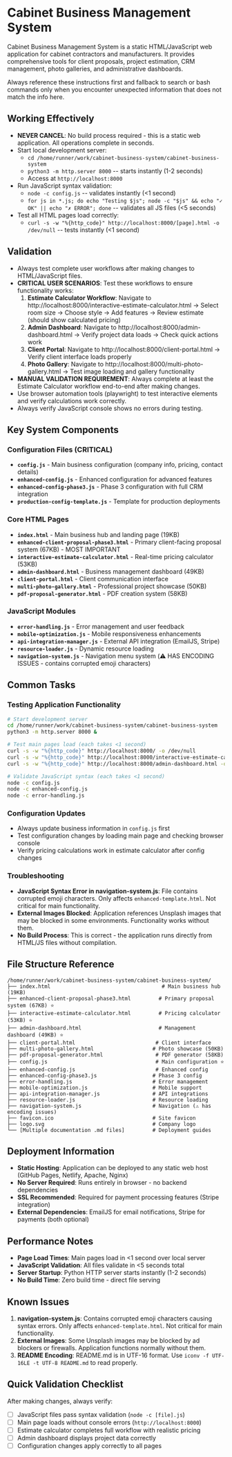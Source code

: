 # Cabinet Business Management System
Cabinet Business Management System is a static HTML/JavaScript web application for cabinet contractors and manufacturers. It provides comprehensive tools for client proposals, project estimation, CRM management, photo galleries, and administrative dashboards.

Always reference these instructions first and fallback to search or bash commands only when you encounter unexpected information that does not match the info here.

## Working Effectively
- **NEVER CANCEL**: No build process required - this is a static web application. All operations complete in seconds.
- Start local development server:
  - `cd /home/runner/work/cabinet-business-system/cabinet-business-system`
  - `python3 -m http.server 8000` -- starts instantly (1-2 seconds)
  - Access at `http://localhost:8000`
- Run JavaScript syntax validation:
  - `node -c config.js` -- validates instantly (<1 second)
  - `for js in *.js; do echo "Testing $js"; node -c "$js" && echo "✓ OK" || echo "✗ ERROR"; done` -- validates all JS files (<5 seconds)
- Test all HTML pages load correctly:
  - `curl -s -w "%{http_code}" http://localhost:8000/[page].html -o /dev/null` -- tests instantly (<1 second)

## Validation
- Always test complete user workflows after making changes to HTML/JavaScript files.
- **CRITICAL USER SCENARIOS**: Test these workflows to ensure functionality works:
  1. **Estimate Calculator Workflow**: Navigate to http://localhost:8000/interactive-estimate-calculator.html → Select room size → Choose style → Add features → Review estimate (should show calculated pricing)
  2. **Admin Dashboard**: Navigate to http://localhost:8000/admin-dashboard.html → Verify project data loads → Check quick actions work
  3. **Client Portal**: Navigate to http://localhost:8000/client-portal.html → Verify client interface loads properly
  4. **Photo Gallery**: Navigate to http://localhost:8000/multi-photo-gallery.html → Test image loading and gallery functionality
- **MANUAL VALIDATION REQUIREMENT**: Always complete at least the Estimate Calculator workflow end-to-end after making changes.
- Use browser automation tools (playwright) to test interactive elements and verify calculations work correctly.
- Always verify JavaScript console shows no errors during testing.

## Key System Components

### Configuration Files (CRITICAL)
- **`config.js`** - Main business configuration (company info, pricing, contact details)
- **`enhanced-config.js`** - Enhanced configuration for advanced features
- **`enhanced-config-phase3.js`** - Phase 3 configuration with full CRM integration
- **`production-config-template.js`** - Template for production deployments

### Core HTML Pages
- **`index.html`** - Main business hub and landing page (19KB)
- **`enhanced-client-proposal-phase3.html`** - Primary client-facing proposal system (67KB) - MOST IMPORTANT
- **`interactive-estimate-calculator.html`** - Real-time pricing calculator (53KB)
- **`admin-dashboard.html`** - Business management dashboard (49KB)
- **`client-portal.html`** - Client communication interface
- **`multi-photo-gallery.html`** - Professional project showcase (50KB)
- **`pdf-proposal-generator.html`** - PDF creation system (58KB)

### JavaScript Modules
- **`error-handling.js`** - Error management and user feedback
- **`mobile-optimization.js`** - Mobile responsiveness enhancements
- **`api-integration-manager.js`** - External API integration (EmailJS, Stripe)
- **`resource-loader.js`** - Dynamic resource loading
- **`navigation-system.js`** - Navigation menu system (⚠️ HAS ENCODING ISSUES - contains corrupted emoji characters)

## Common Tasks

### Testing Application Functionality
```bash
# Start development server
cd /home/runner/work/cabinet-business-system/cabinet-business-system
python3 -m http.server 8000 &

# Test main pages load (each takes <1 second)
curl -s -w "%{http_code}" http://localhost:8000/ -o /dev/null                    # Should return 200
curl -s -w "%{http_code}" http://localhost:8000/interactive-estimate-calculator.html -o /dev/null  # Should return 200
curl -s -w "%{http_code}" http://localhost:8000/admin-dashboard.html -o /dev/null                  # Should return 200

# Validate JavaScript syntax (each takes <1 second)
node -c config.js
node -c enhanced-config.js
node -c error-handling.js
```

### Configuration Updates
- Always update business information in `config.js` first
- Test configuration changes by loading main page and checking browser console
- Verify pricing calculations work in estimate calculator after config changes

### Troubleshooting
- **JavaScript Syntax Error in navigation-system.js**: File contains corrupted emoji characters. Only affects `enhanced-template.html`. Not critical for main functionality.
- **External Images Blocked**: Application references Unsplash images that may be blocked in some environments. Functionality works without them.
- **No Build Process**: This is correct - the application runs directly from HTML/JS files without compilation.

## File Structure Reference
```
/home/runner/work/cabinet-business-system/cabinet-business-system/
├── index.html                                    # Main business hub (19KB)
├── enhanced-client-proposal-phase3.html         # Primary proposal system (67KB) ⭐
├── interactive-estimate-calculator.html         # Pricing calculator (53KB) ⭐
├── admin-dashboard.html                         # Management dashboard (49KB) ⭐
├── client-portal.html                          # Client interface
├── multi-photo-gallery.html                   # Photo showcase (50KB)
├── pdf-proposal-generator.html                 # PDF generator (58KB)
├── config.js                                   # Main configuration ⭐
├── enhanced-config.js                          # Enhanced config
├── enhanced-config-phase3.js                  # Phase 3 config
├── error-handling.js                          # Error management
├── mobile-optimization.js                     # Mobile support
├── api-integration-manager.js                 # API integrations
├── resource-loader.js                         # Resource loading
├── navigation-system.js                       # Navigation (⚠️ has encoding issues)
├── favicon.ico                                # Site favicon
├── logo.svg                                   # Company logo
└── [Multiple documentation .md files]         # Deployment guides
```

## Deployment Information
- **Static Hosting**: Application can be deployed to any static web host (GitHub Pages, Netlify, Apache, Nginx)
- **No Server Required**: Runs entirely in browser - no backend dependencies
- **SSL Recommended**: Required for payment processing features (Stripe integration)
- **External Dependencies**: EmailJS for email notifications, Stripe for payments (both optional)

## Performance Notes
- **Page Load Times**: Main pages load in <1 second over local server
- **JavaScript Validation**: All files validate in <5 seconds total
- **Server Startup**: Python HTTP server starts instantly (1-2 seconds)
- **No Build Time**: Zero build time - direct file serving

## Known Issues
1. **navigation-system.js**: Contains corrupted emoji characters causing syntax errors. Only affects `enhanced-template.html`. Not critical for main functionality.
2. **External Images**: Some Unsplash images may be blocked by ad blockers or firewalls. Application functions normally without them.
3. **README Encoding**: README.md is in UTF-16 format. Use `iconv -f UTF-16LE -t UTF-8 README.md` to read properly.

## Quick Validation Checklist
After making changes, always verify:
- [ ] JavaScript files pass syntax validation (`node -c [file].js`)
- [ ] Main page loads without console errors (`http://localhost:8000`)
- [ ] Estimate calculator completes full workflow with realistic pricing
- [ ] Admin dashboard displays project data correctly
- [ ] Configuration changes apply correctly to all pages
